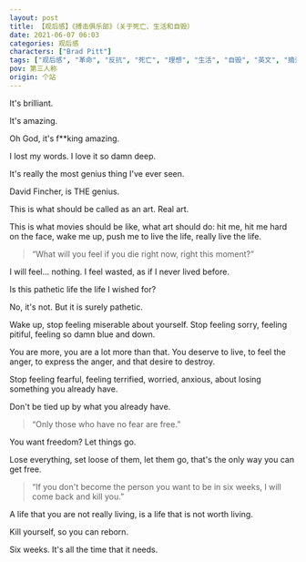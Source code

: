 ```yaml
---
layout: post
title: 【观后感】《搏击俱乐部》（关于死亡、生活和自毁）
date: 2021-06-07 06:03
categories: 观后感
characters: ["Brad Pitt"]
tags: ["观后感", "革命", "反抗", "死亡", "理想", "生活", "自毁", "英文", "摘录", "搏击俱乐部", "精分"]
pov: 第三人称
origin: 个站
---
```


It's brilliant. 

It's amazing.

Oh God, it's f\*\*king amazing.

I lost my words. I love it so damn deep.

It's really the most genius thing I've ever seen. 

David Fincher, is THE genius.

This is what should be called as an art. Real art.

This is what movies should be like, what art should do: hit me, hit me hard on the face, wake me up, push me to live the life, really live the life.

> “What will you feel if you die right now, right this moment?”

I will feel... nothing. I feel wasted, as if I never lived before.

Is this pathetic life the life I wished for?

No, it's not. But it is surely pathetic.

Wake up, stop feeling miserable about yourself. Stop feeling sorry, feeling pitiful, feeling so damn blue and down.

You are more, you are a lot more than that. You deserve to live, to feel the anger, to express the anger, and that desire to destroy.

Stop feeling fearful, feeling terrified, worried, anxious, about losing something you already have.

Don't be tied up by what you already have.

> “Only those who have no fear are free.”

You want freedom? Let things go. 

Lose everything, set loose of them, let them go, that's the only way you can get free.

> “If you don't become the person you want to be in six weeks, I will come back and kill you.”

A life that you are not really living, is a life that is not worth living.

Kill yourself, so you can reborn.

Six weeks. It's all the time that it needs.


